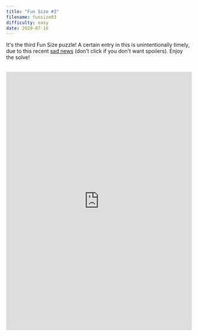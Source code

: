 ```yaml
---
title: "Fun Size #3"
filename: funsize03
difficulty: easy
date: 2020-07-16
---
```


It's the third Fun Size puzzle! A certain entry in this is unintentionally timely, due to this recent [sad news](https://www.hollywoodreporter.com/news/joanna-cole-dead-author-magic-school-bus-book-series-dies-at-75-1303345) (don't click if you don't want spoilers). Enjoy the solve!<br/><br/>

<iframe height="700" width="100%" allowfullscreen="true" style="border:none;width: 100% !important;position: static;display: block !important;margin: 0 !important;"  name="80a395d458cc73db445abfa4d939b092b4a474d001c5431bf80bbf61485a14ea" src="https://amuselabs.com/pmm/crossword?id=bd96b22b&set=80a395d458cc73db445abfa4d939b092b4a474d001c5431bf80bbf61485a14ea&embed=1&compact=1&maxCols=2"></iframe>